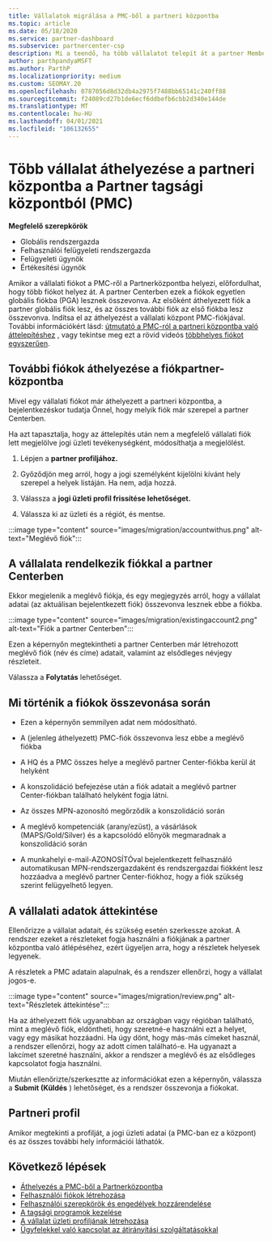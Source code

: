 ```yaml
---
title: Vállalatok migrálása a PMC-ből a partneri központba
ms.topic: article
ms.date: 05/18/2020
ms.service: partner-dashboard
ms.subservice: partnercenter-csp
description: Mi a teendő, ha több vállalatot telepít át a partner Membership Centerből (PMC) a partner Centerbe, és összevonja őket egy partner globális fiókba.
author: parthpandyaMSFT
ms.author: ParthP
ms.localizationpriority: medium
ms.custom: SEOMAY.20
ms.openlocfilehash: 0787056d8d32db4a2975f7488bb65141c240ff88
ms.sourcegitcommit: f24089cd27b1de6ecf6ddbefb6cbb2d340e144de
ms.translationtype: MT
ms.contentlocale: hu-HU
ms.lasthandoff: 04/01/2021
ms.locfileid: "106132655"
---
```

# <a name="moving-multiple-companies-to-partner-center-from-partner-membership-center-pmc"></a>Több vállalat áthelyezése a partneri központba a Partner tagsági központból (PMC)

**Megfelelő szerepkörök**

- Globális rendszergazda
- Felhasználói felügyeleti rendszergazda
- Felügyeleti ügynök
- Értékesítési ügynök

Amikor a vállalati fiókot a PMC-ről a Partnerközpontba helyezi, előfordulhat, hogy több fiókot helyez át. A partner Centerben ezek a fiókok egyetlen globális fiókba (PGA) lesznek összevonva. Az elsőként áthelyezett fiók a partner globális fiók lesz, és az összes további fiók az első fiókba lesz összevonva. Indítsa el az áthelyezést a vállalati központ PMC-fiókjával. További információkért lásd: [útmutató a PMC-ról a partneri központba való áttelepítéshez](guide-to-migration.md) , vagy tekintse meg ezt a rövid videós [többhelyes fiókot egyszerűen](https://vimeo.com/290335248).

## <a name="move-your-additional-accounts-into-partner-center"></a>További fiókok áthelyezése a fiókpartner-központba

Mivel egy vállalati fiókot már áthelyezett a partneri központba, a bejelentkezéskor tudatja Önnel, hogy melyik fiók már szerepel a partner Centerben.

Ha azt tapasztalja, hogy az áttelepítés után nem a megfelelő vállalati fiók lett megjelölve jogi üzleti tevékenységként, módosíthatja a megjelölést.

1. Lépjen a **partner profiljához.**

2. Győződjön meg arról, hogy a jogi személyként kijelölni kívánt hely szerepel a helyek listáján. Ha nem, adja hozzá.

3. Válassza a **jogi üzleti profil frissítése lehetőséget.**

4. Válassza ki az üzleti és a régiót, és mentse.

:::image type="content" source="images/migration/accountwithus.png" alt-text="Meglévő fiók":::

## <a name="your-company-has-an-account-in-partner-center"></a>A vállalata rendelkezik fiókkal a partner Centerben

Ekkor megjelenik a meglévő fiókja, és egy megjegyzés arról, hogy a vállalat adatai (az aktuálisan bejelentkezett fiók) összevonva lesznek ebbe a fiókba.

:::image type="content" source="images/migration/existingaccount2.png" alt-text="Fiók a partner Centerben":::

Ezen a képernyőn megtekintheti a partner Centerben már létrehozott meglévő fiók (név és címe) adatait, valamint az elsődleges névjegy részleteit.

Válassza a **Folytatás** lehetőséget.

## <a name="what-happens-during-consolidation-of-accounts"></a>Mi történik a fiókok összevonása során

- Ezen a képernyőn semmilyen adat nem módosítható.

- A (jelenleg áthelyezett) PMC-fiók összevonva lesz ebbe a meglévő fiókba

- A HQ és a PMC összes helye a meglévő partner Center-fiókba kerül át helyként

- A konszolidáció befejezése után a fiók adatait a meglévő partner Center-fiókban található helyként fogja látni.

- Az összes MPN-azonosító megőrződik a konszolidáció során

- A meglévő kompetenciák (arany/ezüst), a vásárlások (MAPS/Gold/Silver) és a kapcsolódó előnyök megmaradnak a konszolidáció során

- A munkahelyi e-mail-AZONOSÍTÓval bejelentkezett felhasználó automatikusan MPN-rendszergazdaként és rendszergazdai fiókként lesz hozzáadva a meglévő partner Center-fiókhoz, hogy a fiók szükség szerint felügyelhető legyen.

## <a name="review-your-company-information"></a>A vállalati adatok áttekintése

Ellenőrizze a vállalat adatait, és szükség esetén szerkessze azokat.  A rendszer ezeket a részleteket fogja használni a fiókjának a partner központba való átlépéséhez, ezért ügyeljen arra, hogy a részletek helyesek legyenek.

A részletek a PMC adatain alapulnak, és a rendszer ellenőrzi, hogy a vállalat jogos-e.


:::image type="content" source="images/migration/review.png" alt-text="Részletek áttekintése":::

Ha az áthelyezett fiók ugyanabban az országban vagy régióban található, mint a meglévő fiók, eldöntheti, hogy szeretné-e használni ezt a helyet, vagy egy másikat hozzáadni. Ha úgy dönt, hogy más-más címeket használ, a rendszer ellenőrzi, hogy az adott címen található-e. Ha ugyanazt a lakcímet szeretné használni, akkor a rendszer a meglévő és az elsődleges kapcsolatot fogja használni.

Miután ellenőrizte/szerkesztte az információkat ezen a képernyőn, válassza a **Submit (Küldés** ) lehetőséget, és a rendszer összevonja a fiókokat.

## <a name="partner-profile"></a>Partneri profil

Amikor megtekinti a profilját, a jogi üzleti adatai (a PMC-ban ez a központ) és az összes további hely információi láthatók.

## <a name="next-steps"></a>Következő lépések

- [Áthelyezés a PMC-ből a Partnerközpontba](move-pmc-pc-map.md)
- [Felhasználói fiókok létrehozása](create-user-accounts-and-set-permissions.md)
- [Felhasználói szerepkörök és engedélyek hozzárendelése](permissions-overview.md)
- [A tagsági programok kezelése](renew-mpn-offers.md)
- [A vállalat üzleti profiljának létrehozása](create-a-marketing-profile.md)
- [Ügyfelekkel való kapcsolat az átirányítási szolgáltatásokkal](manage-leads.md)
